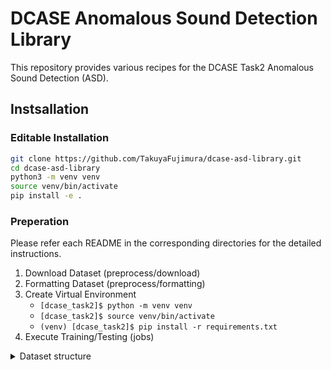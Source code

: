 # DCASE Anomalous Sound Detection Library

This repository provides various recipes for the DCASE Task2 Anomalous Sound Detection (ASD).



## Instsallation 

### Editable Installation

```bash
git clone https://github.com/TakuyaFujimura/dcase-asd-library.git
cd dcase-asd-library
python3 -m venv venv
source venv/bin/activate
pip install -e .
```

### Preperation

Please refer each README in the corresponding directories for the detailed instructions.

1. Download Dataset (preprocess/download)
2. Formatting Dataset (preprocess/formatting)
3. Create Virtual Environment
    - `[dcase_task2]$ python -m venv venv`
    - `[dcase_task2]$ source venv/bin/activate`
    - `(venv) [dcase_task2]$ pip install -r requirements.txt`
4. Execute Training/Testing (jobs)


<details>
<summary>Dataset structure</summary>

```bash
<data_dir>
├── original
│   ├── dcase2021
│   ├── dcase2022
│   └── ...
└── formatted
    ├── dcase2021
    ├── dcase2022
    └── ...
```
<!-- ```bash
<data_dir>
├── dcase2020 # TODO: check the directory structure
├── dcase2021 # TODO: check the directory structure
├── dcase2022 # TODO: check the directory structure
├── dcase2023
│   ├── all # Created by `preprocess/dataset/dcase2023.sh`
│   │   └── raw
│   │       ├── ToyCar
│   │       │   ├── train
│   │       │   └── test
│   │       └── ToyCircuit
│   ├── dev_data  # Original structure
│   └── eval_data # Original structure
│       
│
└── dcase2024 # TODO: check the directory structure
``` -->
</details>

